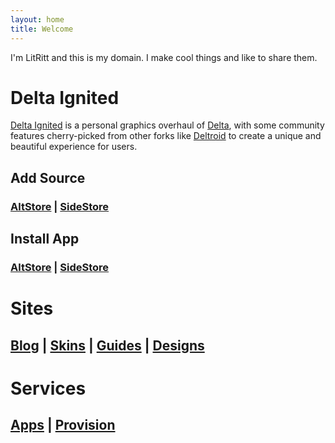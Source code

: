 ```yaml
---
layout: home
title: Welcome
---
```


I'm LitRitt and this is my domain. I make cool things and like to share them.

# Delta Ignited

[Delta Ignited](https://github.com/Lit-Development/Delta-Ignited) is a personal graphics overhaul of [Delta](https://github.com/rileytestut/Delta), with some community features cherry-picked from other forks like [Deltroid](https://github.com/lonkelle/Deltroid) to create a unique and beautiful experience for users.

## Add Source

### [AltStore](altstore://source?url=https://apps.litritt.com) | [SideStore](sidestore://source?url=https://apps.litritt.com)

## Install App

### [AltStore](altstore://install?url=https://github.com/Lit-Development/Delta-Ignited/releases/download/v0.1.0/delta-ignited.ipa) | [SideStore](sidestore://install?url=https://github.com/Lit-Development/Delta-Ignited/releases/download/v0.1.0/delta-ignited.ipa)

# Sites

## [Blog](https://blog.litritt.com) | [Skins](https://skins.litritt.com) | [Guides](https://guides.litritt.com) | [Designs](https://design.litritt.com)

# Services

## [Apps](https://apps.litritt.com) | [Provision](https://ani.litritt.com)